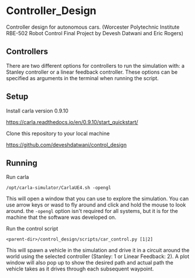 # Controller_Design
Controller design for autonomous cars. (Worcester Polytechnic Institute RBE-502
Robot Control Final Project by Devesh Datwani and Eric Rogers)

## Controllers
There are two different options for controllers to run the simulation with: a
Stanley controller or a linear feedback controller. These options can be
specified as arguments in the terminal when running the script.

## Setup
Install carla version 0.9.10

https://carla.readthedocs.io/en/0.9.10/start_quickstart/

Clone this repository to your local machine

https://github.com/deveshdatwani/control_design

## Running
Run carla

`/opt/carla-simulator/CarlaUE4.sh -opengl`

This will open a window that you can use to explore the simulation. You can use
arrow keys or wasd to fly around and click and hold the mouse to look around. the
`-opengl` option isn't required for all systems, but it is for the machine that
the software was developed on.

Run the control script

`<parent-dir>/control_design/scripts/car_control.py [1|2]`

This will spawn a vehicle in the simulation and drive it in a circuit around the
world using the selected controller (Stanley: 1 or Linear Feedback: 2). A plot
window will also pop up to show the desired path and actual path the vehicle takes
as it drives through each subsequent waypoint.